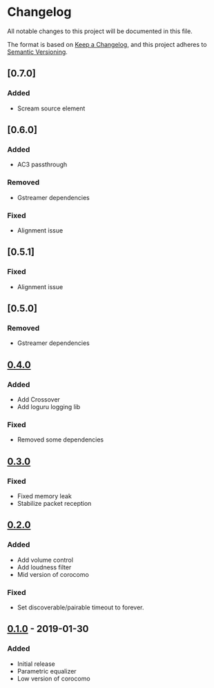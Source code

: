# Changelog
All notable changes to this project will be documented in this file.

The format is based on [Keep a Changelog](https://keepachangelog.com/en/1.0.0/),
and this project adheres to [Semantic Versioning](https://semver.org/spec/v2.0.0.html).

## [0.7.0]
### Added
- Scream source element

## [0.6.0]
### Added
- AC3 passthrough
### Removed
- Gstreamer dependencies
### Fixed
- Alignment issue

## [0.5.1]
### Fixed
- Alignment issue

## [0.5.0]
### Removed
- Gstreamer dependencies

## [0.4.0]
### Added
- Add Crossover
- Add loguru logging lib

### Fixed
- Removed some dependencies

## [0.3.0]
### Fixed
- Fixed memory leak
- Stabilize packet reception

## [0.2.0]
### Added
- Add volume control
- Add loudness filter
- Mid version of corocomo

### Fixed
- Set discoverable/pairable timeout to forever.

## [0.1.0] - 2019-01-30
### Added
- Initial release
- Parametric equalizer
- Low version of corocomo

[Unreleased]: https://github.com/mincequi/cornrow/commits/master
[0.4.0]: https://github.com/mincequi/cornrow/releases/tag/v0.4.0
[0.3.0]: https://github.com/mincequi/cornrow/releases/tag/v0.3.0
[0.2.0]: https://github.com/mincequi/cornrow/releases/tag/v0.2.0
[0.1.0]: https://github.com/mincequi/cornrow/releases/tag/v0.1.0
